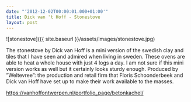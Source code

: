 ```yaml
---
date: "‘2012-12-02T00:00:01.000+01:00'"
title: Dick van 't Hoff - Stonestove
layout: post
---
```


![stonestove]({{ site.baseurl }}/assets/images/stonestove.jpg)

The stonestove by Dick van Hoff is a mini version of the swedish clay and tiles that I have seen and admired when living in sweden. These ovens are able to heat a whole house with just 4 logs a day. I am not sure if this mini version works as well but it certainly looks sturdy enough. Produced by ”Weltevree”: the production and retail firm that Floris Schoonderbeek and Dick van Hoff have set up to make their work available to the masses.

https://vanhoffontwerpen.nl/portfolio_page/betonkachel/